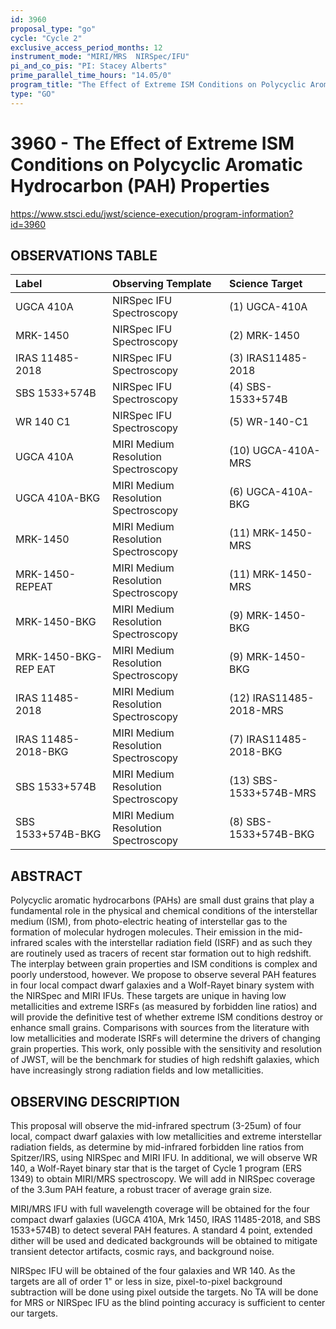 ```yaml
---
id: 3960
proposal_type: "go"
cycle: "Cycle 2"
exclusive_access_period_months: 12
instrument_mode: "MIRI/MRS  NIRSpec/IFU"
pi_and_co_pis: "PI: Stacey Alberts"
prime_parallel_time_hours: "14.05/0"
program_title: "The Effect of Extreme ISM Conditions on Polycyclic Aromatic Hydrocarbon (PAH) Properties"
type: "GO"
---
```

# 3960 - The Effect of Extreme ISM Conditions on Polycyclic Aromatic Hydrocarbon (PAH) Properties
https://www.stsci.edu/jwst/science-execution/program-information?id=3960
## OBSERVATIONS TABLE
| Label              | Observing Template                  | Science Target            |
| :----------------- | :---------------------------------- | :------------------------ |
| UGCA 410A          | NIRSpec IFU Spectroscopy            | (1) UGCA-410A             |
| MRK-1450           | NIRSpec IFU Spectroscopy            | (2) MRK-1450              |
| IRAS 11485-2018    | NIRSpec IFU Spectroscopy            | (3) IRAS11485-2018        |
| SBS 1533+574B      | NIRSpec IFU Spectroscopy            | (4) SBS-1533+574B         |
| WR 140 C1          | NIRSpec IFU Spectroscopy            | (5) WR-140-C1             |
| UGCA 410A          | MIRI Medium Resolution Spectroscopy | (10) UGCA-410A-MRS        |
| UGCA 410A-BKG      | MIRI Medium Resolution Spectroscopy | (6) UGCA-410A-BKG         |
| MRK-1450           | MIRI Medium Resolution Spectroscopy | (11) MRK-1450-MRS         |
| MRK-1450-REPEAT    | MIRI Medium Resolution Spectroscopy | (11) MRK-1450-MRS         |
| MRK-1450-BKG       | MIRI Medium Resolution Spectroscopy | (9) MRK-1450-BKG          |
| MRK-1450-BKG-REP EAT | MIRI Medium Resolution Spectroscopy | (9) MRK-1450-BKG          |
| IRAS 11485-2018    | MIRI Medium Resolution Spectroscopy | (12) IRAS11485-2018-MRS   |
| IRAS 11485-2018-BKG | MIRI Medium Resolution Spectroscopy | (7) IRAS11485-2018-BKG    |
| SBS 1533+574B      | MIRI Medium Resolution Spectroscopy | (13) SBS-1533+574B-MRS    |
| SBS 1533+574B-BKG | MIRI Medium Resolution Spectroscopy | (8) SBS-1533+574B-BKG     |

## ABSTRACT

Polycyclic aromatic hydrocarbons (PAHs) are small dust grains that play a fundamental role in the physical and chemical conditions of the interstellar medium (ISM), from photo-electric heating of interstellar gas to the formation of molecular hydrogen molecules. Their emission in the mid-infrared scales with the interstellar radiation field (ISRF) and as such they are routinely used as tracers of recent star formation out to high redshift. The interplay between grain properties and ISM conditions is complex and poorly understood, however. We propose to observe several PAH features in four local compact dwarf galaxies and a Wolf-Rayet binary system with the NIRSpec and MIRI IFUs. These targets are unique in having low metallicities and extreme ISRFs (as measured by forbidden line ratios) and will provide the definitive test of whether extreme ISM conditions destroy or enhance small grains. Comparisons with sources from the literature with low metallicities and moderate ISRFs will determine the drivers of changing grain properties. This work, only possible with the sensitivity and resolution of JWST, will be the benchmark for studies of high redshift galaxies, which have increasingly strong radiation fields and low metallicities.

## OBSERVING DESCRIPTION

This proposal will observe the mid-infrared spectrum (3-25um) of four local, compact dwarf galaxies with low metallicities and extreme interstellar radiation fields, as determine by mid-infrared forbidden line ratios from Spitzer/IRS, using NIRSpec and MIRI IFU. In additional, we will observe WR 140, a Wolf-Rayet binary star that is the target of Cycle 1 program (ERS 1349) to obtain MIRI/MRS spectroscopy. We will add in NIRSpec coverage of the 3.3um PAH feature, a robust tracer of average grain size.

MIRI/MRS IFU with full wavelength coverage will be obtained for the four compact dwarf galaxies (UGCA 410A, Mrk 1450, IRAS 11485-2018, and SBS 1533+574B) to detect several PAH features. A standard 4 point, extended dither will be used and dedicated backgrounds will be obtained to mitigate transient detector artifacts, cosmic rays, and background noise.

NIRSpec IFU will be obtained of the four galaxies and WR 140. As the targets are all of order 1" or less in size, pixel-to-pixel background subtraction will be done using pixel outside the targets. No TA will be done for MRS or NIRSpec IFU as the blind pointing accuracy is sufficient to center our targets.